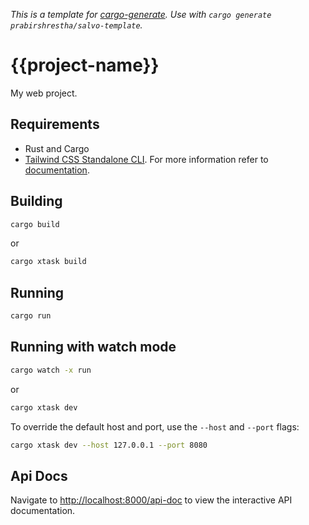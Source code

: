 _This is a template for [cargo-generate](https://cargo-generate.github.io/cargo-generate/)._
_Use with `cargo generate prabirshrestha/salvo-template`._

# {{project-name}}

My web project.

## Requirements

- Rust and Cargo
- [Tailwind CSS Standalone CLI](https://github.com/tailwindlabs/tailwindcss/releases/tag/v4.0.17). For more information refer to [documentation](https://tailwindcss.com/blog/standalone-cli).

## Building

```bash
cargo build
```

or

```bash
cargo xtask build
```

## Running

```bash
cargo run
```

## Running with watch mode

```bash
cargo watch -x run
```

or

```bash
cargo xtask dev
```

To override the default host and port, use the `--host` and `--port` flags:

```bash
cargo xtask dev --host 127.0.0.1 --port 8080
```

## Api Docs

Navigate to [http://localhost:8000/api-doc](http://localhost:8000/api-doc) to view the interactive API documentation.
